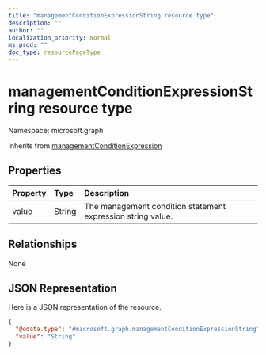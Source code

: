 ```yaml
---
title: "managementConditionExpressionString resource type"
description: ""
author: ""
localization_priority: Normal
ms.prod: ""
doc_type: resourcePageType
---
```


# managementConditionExpressionString resource type


Namespace: microsoft.graph




Inherits from [managementConditionExpression](../resources/managementconditionexpression.md)

## Properties
|Property|Type|Description|
|:---|:---|:---|
|value|String|The management condition statement expression string value.|

## Relationships
None

## JSON Representation
Here is a JSON representation of the resource.
<!-- {
  "blockType": "resource",
  "@odata.type": "microsoft.graph.managementConditionExpressionString"
}
-->
``` json
{
  "@odata.type": "#microsoft.graph.managementConditionExpressionString",
  "value": "String"
}
```

